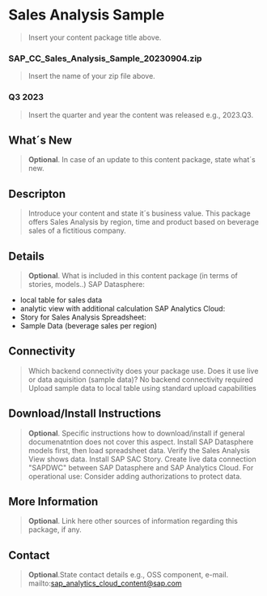 # Sales Analysis Sample
> Insert your content package title above.

### SAP_CC_Sales_Analysis_Sample_20230904.zip
> Insert the name of your zip file above.

### Q3 2023
> Insert the quarter and year the content was released e.g., 2023.Q3.

## What´s New
> __Optional__. In case of an update to this content package, state what´s new. 

## Descripton
> Introduce your content and state it´s business value. 
This package offers Sales Analysis by region, time and product based on beverage sales of a fictitious company. 

## Details
> __Optional__. What is included in this content package (in terms of stories, models..) 
SAP Datasphere: 
- local table for sales data
- analytic view with additional calculation
SAP Analytics Cloud:
- Story for Sales Analysis
Spreadsheet:
- Sample Data (beverage sales per region)

## Connectivity
> Which backend connectivity does your package use. Does it use live or data aquisition (sample data)? 
No backend connectivity required
Upload sample data to local table using standard upload capabilities

## Download/Install Instructions
> __Optional__. Specific instructions how to download/install if general documenatntion does not cover this aspect.
Install SAP Datasphere models first, then load spreadsheet data.
Verify the Sales Analysis View shows data.
Install SAP SAC Story.
Create live data connection "SAPDWC" between SAP Datasphere and SAP Analytics Cloud.
For operational use: Consider adding authorizations to protect data.

## More Information
> __Optional__. Link here other sources of information regarding this package, if any.

## Contact
> __Optional__.State contact details e.g., OSS component, e-mail. 
mailto:sap_analytics_cloud_content@sap.com
